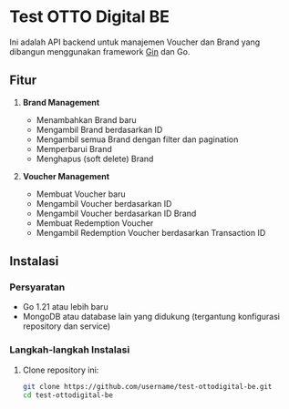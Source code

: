 # Test OTTO Digital BE

Ini adalah API backend untuk manajemen Voucher dan Brand yang dibangun menggunakan framework [Gin](https://github.com/gin-gonic/gin) dan Go.

## Fitur

1. **Brand Management**

   - Menambahkan Brand baru
   - Mengambil Brand berdasarkan ID
   - Mengambil semua Brand dengan filter dan pagination
   - Memperbarui Brand
   - Menghapus (soft delete) Brand

2. **Voucher Management**
   - Membuat Voucher baru
   - Mengambil Voucher berdasarkan ID
   - Mengambil Voucher berdasarkan ID Brand
   - Membuat Redemption Voucher
   - Mengambil Redemption Voucher berdasarkan Transaction ID

## Instalasi

### Persyaratan

- Go 1.21 atau lebih baru
- MongoDB atau database lain yang didukung (tergantung konfigurasi repository dan service)

### Langkah-langkah Instalasi

1. Clone repository ini:
   ```bash
   git clone https://github.com/username/test-ottodigital-be.git
   cd test-ottodigital-be
   ```
